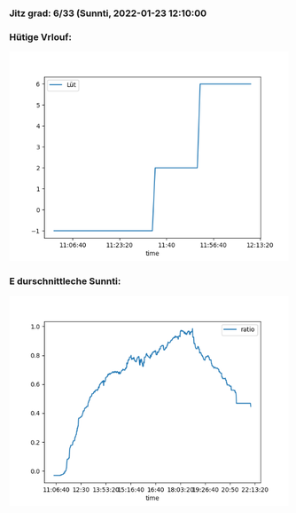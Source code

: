 ### Jitz grad: 6/33 (Sunnti, 2022-01-23 12:10:00

### Hütige Vrlouf:
![Graph](Today.png)

### E durschnittleche Sunnti:
![Graph](Sunnti.png)